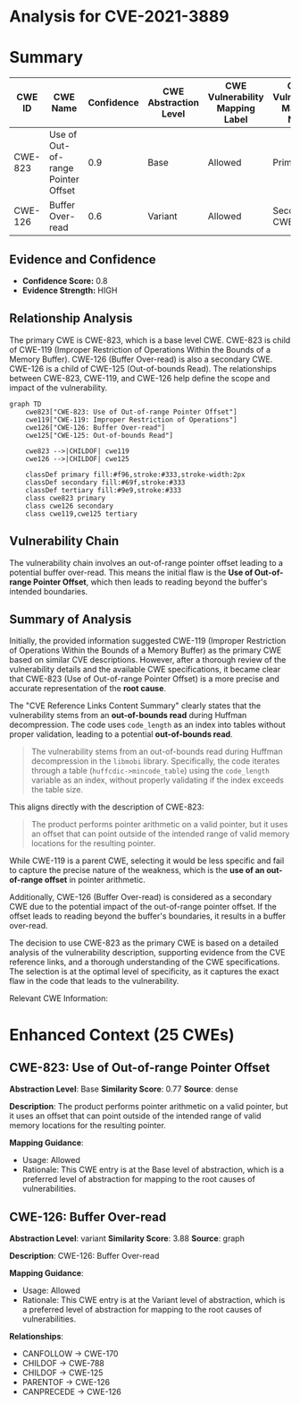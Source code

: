 # Analysis for CVE-2021-3889

# Summary

| CWE ID | CWE Name | Confidence | CWE Abstraction Level | CWE Vulnerability Mapping Label | CWE-Vulnerability Mapping Notes |
|---|---|---|---|---|---|
| CWE-823 | Use of Out-of-range Pointer Offset | 0.9 | Base | Allowed | Primary CWE |
| CWE-126 | Buffer Over-read | 0.6 | Variant | Allowed | Secondary CWE |

## Evidence and Confidence

*   **Confidence Score:** 0.8
*   **Evidence Strength:** HIGH

## Relationship Analysis
The primary CWE is CWE-823, which is a base level CWE. CWE-823 is child of CWE-119 (Improper Restriction of Operations Within the Bounds of a Memory Buffer). CWE-126 (Buffer Over-read) is also a secondary CWE. CWE-126 is a child of CWE-125 (Out-of-bounds Read). The relationships between CWE-823, CWE-119, and CWE-126 help define the scope and impact of the vulnerability.

```mermaid
graph TD
    cwe823["CWE-823: Use of Out-of-range Pointer Offset"]
    cwe119["CWE-119: Improper Restriction of Operations"]
    cwe126["CWE-126: Buffer Over-read"]
    cwe125["CWE-125: Out-of-bounds Read"]
    
    cwe823 -->|CHILDOF| cwe119
    cwe126 -->|CHILDOF| cwe125
    
    classDef primary fill:#f96,stroke:#333,stroke-width:2px
    classDef secondary fill:#69f,stroke:#333
    classDef tertiary fill:#9e9,stroke:#333
    class cwe823 primary
    class cwe126 secondary
    class cwe119,cwe125 tertiary
```

## Vulnerability Chain
The vulnerability chain involves an out-of-range pointer offset leading to a potential buffer over-read. This means the initial flaw is the **Use of Out-of-range Pointer Offset**, which then leads to reading beyond the buffer's intended boundaries.

## Summary of Analysis
Initially, the provided information suggested CWE-119 (Improper Restriction of Operations Within the Bounds of a Memory Buffer) as the primary CWE based on similar CVE descriptions. However, after a thorough review of the vulnerability details and the available CWE specifications, it became clear that CWE-823 (Use of Out-of-range Pointer Offset) is a more precise and accurate representation of the **root cause**.

The "CVE Reference Links Content Summary" clearly states that the vulnerability stems from an **out-of-bounds read** during Huffman decompression. The code uses `code_length` as an index into tables without proper validation, leading to a potential **out-of-bounds read**.

> The vulnerability stems from an out-of-bounds read during Huffman decompression in the `libmobi` library. Specifically, the code iterates through a table (`huffcdic->mincode_table`) using the `code_length` variable as an index, without properly validating if the index exceeds the table size.

This aligns directly with the description of CWE-823:

> The product performs pointer arithmetic on a valid pointer, but it uses an offset that can point outside of the intended range of valid memory locations for the resulting pointer.

While CWE-119 is a parent CWE, selecting it would be less specific and fail to capture the precise nature of the weakness, which is the **use of an out-of-range offset** in pointer arithmetic.

Additionally, CWE-126 (Buffer Over-read) is considered as a secondary CWE due to the potential impact of the out-of-range pointer offset. If the offset leads to reading beyond the buffer's boundaries, it results in a buffer over-read.

The decision to use CWE-823 as the primary CWE is based on a detailed analysis of the vulnerability description, supporting evidence from the CVE reference links, and a thorough understanding of the CWE specifications. The selection is at the optimal level of specificity, as it captures the exact flaw in the code that leads to the vulnerability.

Relevant CWE Information:

# Enhanced Context (25 CWEs)

## CWE-823: Use of Out-of-range Pointer Offset
**Abstraction Level**: Base
**Similarity Score**: 0.77
**Source**: dense

**Description**:
The product performs pointer arithmetic on a valid pointer, but it uses an offset that can point outside of the intended range of valid memory locations for the resulting pointer.

**Mapping Guidance**:
- Usage: Allowed
- Rationale: This CWE entry is at the Base level of abstraction, which is a preferred level of abstraction for mapping to the root causes of vulnerabilities.

## CWE-126: Buffer Over-read
**Abstraction Level**: variant
**Similarity Score**: 3.88
**Source**: graph

**Description**:
CWE-126: Buffer Over-read

**Mapping Guidance**:
- Usage: Allowed
- Rationale: This CWE entry is at the Variant level of abstraction, which is a preferred level of abstraction for mapping to the root causes of vulnerabilities.

**Relationships**:
- CANFOLLOW -> CWE-170
- CHILDOF -> CWE-788
- CHILDOF -> CWE-125
- PARENTOF -> CWE-126
- CANPRECEDE -> CWE-126